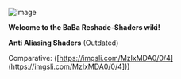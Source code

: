 ![image](https://github.com/user-attachments/assets/848759c5-84e1-4523-a325-124a93975e9c)

**Welcome to the BaBa Reshade-Shaders wiki!**

**Anti Aliasing Shaders** (Outdated)

Comparative:
([https://imgsli.com/MzIxMDA0/0/4](https://imgsli.com/MzIxMDA0/0/4]))
